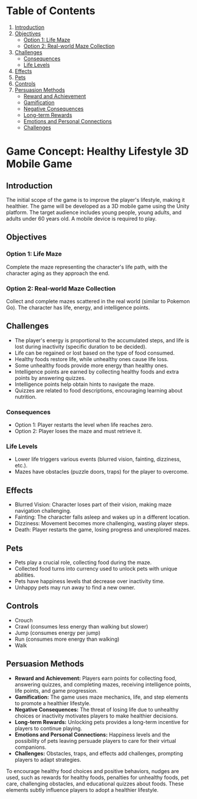 # Table of Contents
1. [Introduction](#introduction)
2. [Objectives](#objectives)
   - [Option 1: Life Maze](#option-1-life-maze)
   - [Option 2: Real-world Maze Collection](#option-2-real-world-maze-collection)
3. [Challenges](#challenges)
   - [Consequences](#consequences)
   - [Life Levels](#life-levels)
4. [Effects](#effects)
5. [Pets](#pets)
6. [Controls](#controls)
7. [Persuasion Methods](#persuasion-methods)
   - [Reward and Achievement](**reward-and-achievement**)
   - [Gamification](**gamification**)
   - [Negative Consequences](**negative-consequences**)
   - [Long-term Rewards](**long-term-rewards**)
   - [Emotions and Personal Connections](**emotions-and-personal-connections**)
   - [Challenges](**challenges-1**)

# Game Concept: Healthy Lifestyle 3D Mobile Game

## Introduction

The initial scope of the game is to improve the player's lifestyle, making it healthier. The game will be developed as a 3D mobile game using the Unity platform. The target audience includes young people, young adults, and adults under 60 years old. A mobile device is required to play.

## Objectives

### Option 1: Life Maze
Complete the maze representing the character's life path, with the character aging as they approach the end.

### Option 2: Real-world Maze Collection
Collect and complete mazes scattered in the real world (similar to Pokemon Go). The character has life, energy, and intelligence points.

## Challenges

- The player's energy is proportional to the accumulated steps, and life is lost during inactivity (specific duration to be decided).
- Life can be regained or lost based on the type of food consumed.
- Healthy foods restore life, while unhealthy ones cause life loss.
- Some unhealthy foods provide more energy than healthy ones.
- Intelligence points are earned by collecting healthy foods and extra points by answering quizzes.
- Intelligence points help obtain hints to navigate the maze.
- Quizzes are related to food descriptions, encouraging learning about nutrition.

### Consequences

- Option 1: Player restarts the level when life reaches zero.
- Option 2: Player loses the maze and must retrieve it.

### Life Levels

- Lower life triggers various events (blurred vision, fainting, dizziness, etc.).
- Mazes have obstacles (puzzle doors, traps) for the player to overcome.

## Effects

- Blurred Vision: Character loses part of their vision, making maze navigation challenging.
- Fainting: The character falls asleep and wakes up in a different location.
- Dizziness: Movement becomes more challenging, wasting player steps.
- Death: Player restarts the game, losing progress and unexplored mazes.

## Pets

- Pets play a crucial role, collecting food during the maze.
- Collected food turns into currency used to unlock pets with unique abilities.
- Pets have happiness levels that decrease over inactivity time.
- Unhappy pets may run away to find a new owner.

## Controls

- Crouch
- Crawl (consumes less energy than walking but slower)
- Jump (consumes energy per jump)
- Run (consumes more energy than walking)
- Walk

## Persuasion Methods

- **Reward and Achievement:** Players earn points for collecting food, answering quizzes, and completing mazes, receiving intelligence points, life points, and game progression.
- **Gamification:** The game uses maze mechanics, life, and step elements to promote a healthier lifestyle.
- **Negative Consequences:** The threat of losing life due to unhealthy choices or inactivity motivates players to make healthier decisions.
- **Long-term Rewards:** Unlocking pets provides a long-term incentive for players to continue playing.
- **Emotions and Personal Connections:** Happiness levels and the possibility of pets leaving persuade players to care for their virtual companions.
- **Challenges:** Obstacles, traps, and effects add challenges, prompting players to adapt strategies.

To encourage healthy food choices and positive behaviors, nudges are used, such as rewards for healthy foods, penalties for unhealthy foods, pet care, challenging obstacles, and educational quizzes about foods. These elements subtly influence players to adopt a healthier lifestyle.
